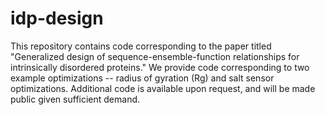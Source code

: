 # idp-design

This repository contains code corresponding to the paper titled "Generalized design of sequence-ensemble-function relationships for intrinsically disordered proteins." We provide code corresponding to two example optimizations -- radius of gyration (Rg) and salt sensor optimizations. Additional code is available upon request, and will be made public given sufficient demand.
